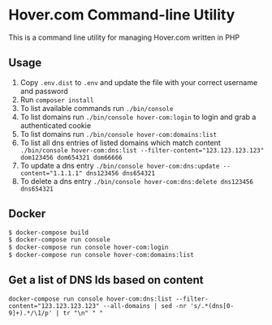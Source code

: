 # Hover.com Command-line Utility

This is a command line utility for managing Hover.com written in PHP

## Usage

1. Copy `.env.dist` to `.env` and update the file with your correct username and password
2. Run `composer install`
3. To list available commands run `./bin/console`
4. To list domains run `./bin/console hover-com:login` to login and grab a authenticated cookie
5. To list domains run `./bin/console hover-com:domains:list`
6. To list all dns entries of listed domains which match content ` ./bin/console hover-com:dns:list --filter-content="123.123.123.123" dom123456 dom654321 dom66666`
7. To update a dns entry `./bin/console hover-com:dns:update --content="1.1.1.1" dns123456 dns654321`
8. To delete a dns entry `./bin/console hover-com:dns:delete dns123456 dns654321`


## Docker

```bash
$ docker-compose build
$ docker-compose run console
$ docker-compose run console hover-com:login
$ docker-compose run console hover-com:domains:list
```

## Get a list of DNS Ids based on content

```
docker-compose run console hover-com:dns:list --filter-content="123.123.123.123" --all-domains | sed -nr 's/.*(dns[0-9]+).*/\1/p' | tr "\n" " "
```
